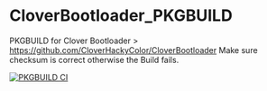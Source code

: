 # CloverBootloader_PKGBUILD

PKGBUILD for Clover Bootloader > https://github.com/CloverHackyColor/CloverBootloader
Make sure checksum is correct otherwise the Build fails.

[![PKGBUILD CI](https://github.com/pheiduck/CloverBootloader_PKGBUILD/actions/workflows/makepkg_ci.yml/badge.svg)](https://github.com/pheiduck/CloverBootloader_PKGBUILD/actions/workflows/makepkg_ci.yml)
